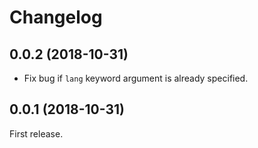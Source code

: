 # Changelog

## 0.0.2 (2018-10-31)

* Fix bug if `lang` keyword argument is already specified.

## 0.0.1 (2018-10-31)

First release.
